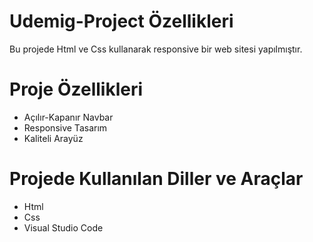 # Udemig-Project Özellikleri
Bu projede Html ve Css kullanarak responsive bir web sitesi yapılmıştır.



# Proje Özellikleri

<ul>
              <li>Açılır-Kapanır Navbar</li>
              <li>Responsive Tasarım</li>
              <li>Kaliteli Arayüz</li>
              
</ul>

# Projede Kullanılan Diller ve Araçlar

<ul>
  <li>Html</li>
  <li>Css</li>
  <li>Visual Studio Code</li>
 
</ul>

